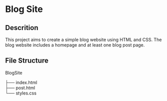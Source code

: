 # Blog Site
## Descrition
This project aims to create a simple blog website using HTML and CSS. The blog website includes a homepage and at least one blog post page.

## File Structure
BlogSite

├── index.html       
├── post.html     
└── styles.css       

